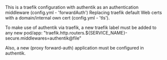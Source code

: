 This is a traefik configuration with authentik as an authentication middleware (config.yml - 'forwardAuth')
Replacing traefik default Web certs with a domain/internal own cert (config.yml - 'tls').

To make use of authentik via traefik, a new traefik label must be added to any new pod/app:
"traefik.http.routers.${SERVICE_NAME}-secure.middlewares=authentik@file"

Also, a new (proxy forward-auth) application must be configured in authentik.

